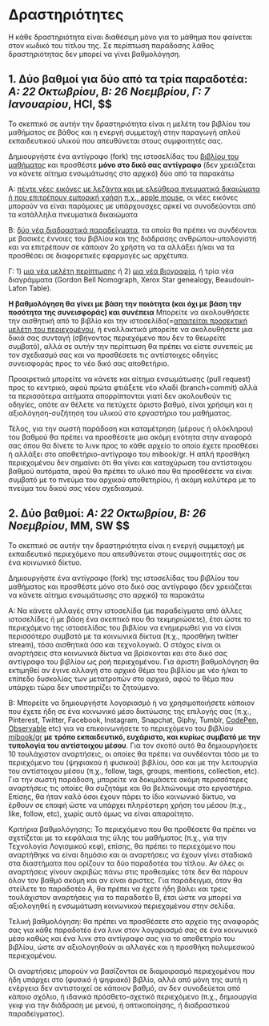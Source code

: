 # Δραστηριότητες

Η κάθε δραστηριότητα είναι διαθέσιμη μόνο για το μάθημα που φαίνεται στον κωδικό του τίτλου της. Σε περίπτωση παράδοσης λάθος δραστηριότητας δεν μπορεί να γίνει βαθμολόγηση.

## 1. Δύο βαθμοί για δύο από τα τρία παραδοτέα: *A: 22  Οκτωβρίου*, *Β: 26 Νοεμβρίου*, *Γ: 7 Ιανουαρίου*, HCI, $$

Το σκεπτικό σε αυτήν την δραστηριότητα είναι η μελέτη του βιβλίου του μαθήματος σε βάθος και η ενεργή συμμετοχή στην παραγωγή απλού εκπαιδευτικού υλικού που απευθύνεται στους συμφοιτητές σας. 

Δημιουργήστε ένα αντίγραφο (fork) της ιστοσελίδας του [βιβλίου του μαθήματος](https://github.com/mibook/gr) και προσθέστε **μόνο στο δικό σας αντίγραφο** (δεν χρειάζεται να κάνετε αίτημα ενσωμάτωσης στο αρχικό) δύο από τα παρακάτω 

A: [πέντε νέες εικόνες με λεζάντα και με ελεύθερα πνευματικά δικαιώματα ή που επιτρέπουν εμπορική χρήση](https://github.com/mibook/gr/tree/gh-pages/_gallery) [π.χ., apple mouse](https://raw.githubusercontent.com/mibook/gr/gh-pages/_gallery/apple-mouse.md), οι νέες εικόνες μπορούν να είναι παρόμοιες με υπάρχουσχες αρκεί να συνοδεύονται από τα κατάλληλα πνευματικά δικαιώματα

Β: [δύο νέα διαδραστικά παραδείγματα](https://github.com/mibook/gr/tree/gh-pages/_remix), τα οποία θα πρέπει να συνδέονται με βασικές έννοιες του βιβλίου και της διάδρασης ανθρώπου-υπολογιστή και να επιτρέπουν σε κάποιον 2ο χρήστη να τα αλλάξει ή/και να τα προσθέσει σε διαφορετικές εφαρμογές ως αρχέτυπα.

Γ: 1) [μια νέα μελέτη περίπτωσης](https://github.com/mibook/gr/tree/gh-pages/_case-study) ή 2) [μια νέα βιογραφία](https://github.com/mibook/gr/tree/gh-pages/_biography), ή τρία νέα διαγράμματα (Gordon Bell Nomograph, Xerox Star genealogy, Beaudouin-Lafon Table). 

**Η βαθμολόγηση θα γίνει με βάση την ποιότητα (και όχι με βάση την ποσότητα της συνεισφοράς) και συνέπεια** Μπορείτε να ακολουθήσετε την αισθητική από το βιβλίο και την ιστοσελίδα(=[απαιτείται προσεκτική μελέτη του περιεχομένου](http://www.mibook.org/gr/), ή εναλλακτικά μπορείτε να ακολουθήσετε μια δικιά σας συνταγή (σβήνοντας περιεχόμενο που δεν το θεωρείτε συμβατό), αλλά σε αυτήν την περίπτωση θα πρέπει να είστε συνεπείς με τον σχεδιασμό σας και να προσθέσετε τις αντίστοιχες οδηγίες συνεισφοράς προς το νέο δικό σας αποθετήριο.

Προαιρετικά μπορείτε να κάνετε και αίτημα ενσωμάτωσης (pull request) προς το κεντρικό, αφού πρώτα φτιάξετε νέο κλαδί (branch+commit) αλλά τα περισσότερα αιτήματα απορρίπτονται γιατί δεν ακολουθούν τις οδηγίες, οπότε αν θέλετε να πετύχετε άριστο βαθμό, είναι χρήσιμη και η αξιολόγηση-συζήτηση του υλικού στο εργαστήριο του μαθήματος. 

Τέλος, για την σωστή παράδοση και καταμέτρηση (μέρους ή ολόκληρου) του βαθμού θα πρέπει να προσθέσετε μια ακόμη ενότητα στην αναφορά σας όπου θα δίνετε τo λινκ προς το κάθε αρχείο το οποίο έχετε προσθέσει ή αλλάξει στο αποθετήριο-αντίγραφο του mibook/gr. Η απλή προσθήκη περιεχομένου δεν σημαίνει ότι θα γίνει και κατοχύρωση του αντίστοιχου βαθμού αυτόματα, αφού θα πρέπει το υλικό που θα προσθέσετε να είναι συμβατό με το πνεύμα του αρχικού αποθετηρίου, ή ακόμη καλύτερα με το πνεύμα του δικού σας νέου σχεδιασμού.


## 2. Δύο βαθμοί: *A: 22  Οκτωβρίου*, *Β: 26 Νοεμβρίου*, MM, SW $$

Το σκεπτικό σε αυτήν την δραστηριότητα είναι η ενεργή συμμετοχή με εκπαιδευτικό περιεχόμενο που απευθύνεται στους συμφοιτητές σας σε ένα κοινωνικό δίκτυο. 

Δημιουργήστε ένα αντίγραφο (fork) της ιστοσελίδας του βιβλίου του μαθήματος και προσθέστε μόνο στο δικό σας αντίγραφο (δεν χρειάζεται να κάνετε αίτημα ενσωμάτωσης στο αρχικό) τα παρακάτω

A: Να κάνετε αλλαγές στην ιστοσελίδα (με παραδείγματα από άλλες ιστοσελίδες ή με βάση ένα σκεπτικό που θα τεκμηριώσετε), έτσι ώστε το περιεχόμενο της ιστοσελίδας του βιβλίου να ενημερωθεί για να είναι περισσότερο συμβατό με τα κοινωνικά δίκτυα (π.χ., προσθήκη twitter stream), τόσο αισθητικά όσο και τεχνολογικά. Ο στόχος είναι οι αναρτήσεις στα κοινωνικά δίκτυα να βρίσκονται και στο δικό σας αντίγραφο του βιβλίου ως ροή περιεχομένου. Για άριστη βαθμολόγηση θα εκτιμηθεί αν έγινε αλλαγή στο αρχικό θέμα του βιβλίου με νέο ή/και το επίπεδο δυσκολίας των μετατροπών στο αρχικό, αφού το θέμα που υπάρχει τώρα δεν υποστηρίζει το ζητούμενο.

B: Mπορείτε να δημιουργήστε λογαριασμό ή να χρησιμοποιήσετε κάποιον που έχετε ήδη σε ένα κοινωνικό μέσο δικτύωσης της επιλογής σας (π.χ., Pinterest, Twitter, Facebook, Instagram, Snapchat, Giphy, Tumblr, [CodePen](https://codepen.io/), [Observable](https://beta.observablehq.com/) etc) για να επικοινωνήσετε το περιεχόμενο του βιβλίου [mibook/gr](http://mibook.org/gr) **με τρόπο εκπαιδευτικό, ευχάριστο, και κυρίως συμβατό με την τυπολογία του αντίστοιχου μέσου**. Για τον σκοπό αυτό θα δημιουργήσετε 10 τουλάχιστον αναρτήσεις, οι οποίες θα πρέπει να συνδέονται τόσο με το περιεχόμενο του (ψηφιακού ή φυσικού) βιβλίου, όσο και με την λειτουργία του αντίστοιχου μέσου (π.χ., follow, tags, groups, mentions, collection, etc). Για την σωστή παράδοση, μπορείτε να δοκιμάσετε ακόμη περισσότερες αναρτήσεις τις οποίες θα συζητάμε και θα βελτιώνουμε στο εργαστήριο. Επίσης, θα ήταν καλό όσοι έχουν πάρει το ίδιο κοινωνικό δίκτυο, να έρθουν σε επαφή ώστε να υπάρχει πληρέστερη χρήση του μέσου (π.χ., like, follow, etc), χωρίς αυτό όμως να είναι απαραίτητο.

Κριτήρια βαθμολόγησης: Το περιεχόμενο που θα προθέσετε θα πρέπει να σχετίζεται με τα κεφάλαια της ύλης του μαθήματος (π.χ., για την Τεχνολογία Λογισμικού κεφ), επίσης, θα πρέπει το περιεχόμενο που αναρτήθηκε να είναι δημόσιο και οι αναρτήσεις να έχουν γίνει σταδιακά στα διαστήματα που ορίζουν τα δύο παραδοτέα του τίτλου. Αν όλες οι αναρτήσεις γίνουν ακριβώς πάνω στις προθεσμίες τότε δεν θα πάρουν όλον τον βαθμό ακόμη και αν είναι άριστες. Για παράδειγμα, όταν θα στείλετε το παραδοτέο Α, θα πρέπει να έχετε ήδη βάλει και τρεις τουλάχιστον αναρτήσεις για το παραδοτέο Β, έτσι ώστε να μπορεί να αξιολογηθεί η ενσωμάτωση κοινωνικού περιεχομένου στην σελίδα.

Τελική βαθμολόγηση: θα πρέπει να προσθέσετε στο αρχείο της αναφοράς σας για κάθε παραδοτέο ένα λινκ στον λογαριασμό σας σε ένα κοινωνικό μέσο καθώς και ένα λινκ στο αντίγραφο σας για το αποθετηρίο του βιβλίου, ώστε αν αξιολογηθούν οι αλλαγές και η προσθήκη πολυμεσικού περιεχομένου.

Οι αναρτήσεις μπορούν να βασίζονται σε διαμοιρασμό περιεχομένου που ήδη υπάρχει στο (φυσικό ή ψηφιακό) βιβλίο, αλλά από μόνη της αυτή η ενέργεια δεν αντιστοιχεί σε κάποιον βαθμό, αν δεν συνοδεύεται από κάποιο σχόλιο, ή ιδανικά πρόσθετο-σχετικό περιεχόμενο (π.χ., δημιουργία γκιφ για την διάδραση με μενού, ή οπτικοποίησης, ή διαδραστικού παραδείγματος). 
